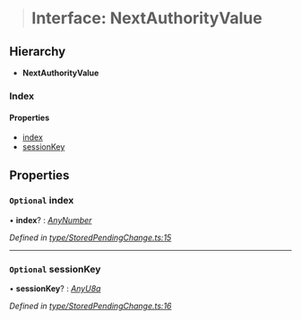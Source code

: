 > # Interface: NextAuthorityValue

## Hierarchy

* **NextAuthorityValue**

### Index

#### Properties

* [index](_type_storedpendingchange_.nextauthorityvalue.md#optional-index)
* [sessionKey](_type_storedpendingchange_.nextauthorityvalue.md#optional-sessionkey)

## Properties

### `Optional` index

• **index**? : *[AnyNumber](../modules/_types_.md#anynumber)*

*Defined in [type/StoredPendingChange.ts:15](https://github.com/polkadot-js/api/blob/71c5920/packages/types/src/type/StoredPendingChange.ts#L15)*

___

### `Optional` sessionKey

• **sessionKey**? : *[AnyU8a](../modules/_types_.md#anyu8a)*

*Defined in [type/StoredPendingChange.ts:16](https://github.com/polkadot-js/api/blob/71c5920/packages/types/src/type/StoredPendingChange.ts#L16)*